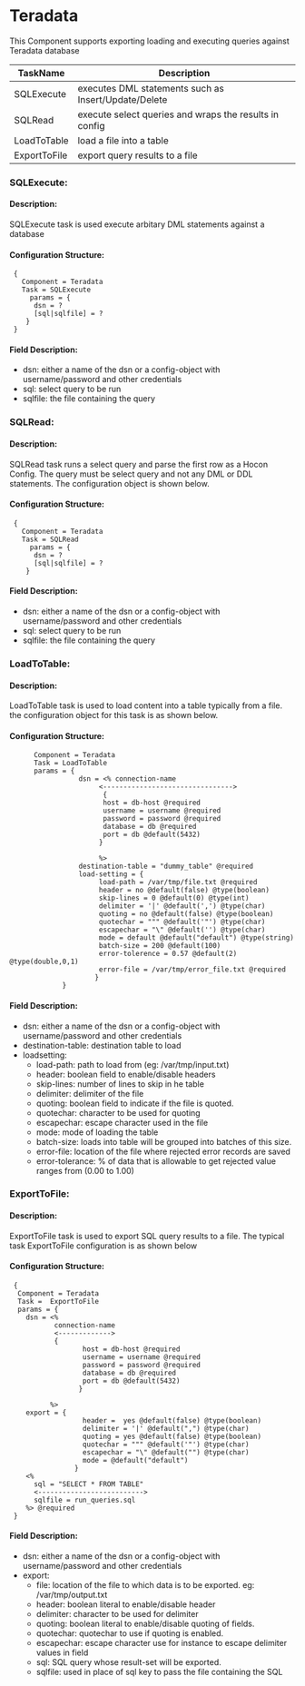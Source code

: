
 
Teradata
========

This Component supports exporting loading and executing queries against Teradata database

| TaskName        | Description                                               |
|-----------------|-----------------------------------------------------------|
| SQLExecute      | executes DML statements such as Insert/Update/Delete      |
| SQLRead         | execute select queries and wraps the results in config    |
| LoadToTable     | load a file into a table                                  |
| ExportToFile    | export query results to a file                            |


     

 
### SQLExecute:


#### Description:

 SQLExecute task is used execute arbitary DML statements against a database

#### Configuration Structure:


      
     {
       Component = Teradata
       Task = SQLExecute
         params = {
          dsn = ?
          [sql|sqlfile] = ?
        }
     }
          


#### Field Description:

 * dsn: either a name of the dsn or a config-object with username/password and other credentials
 * sql: select query to be run
 * sqlfile: the file containing the query

     




### SQLRead:


#### Description:

 
SQLRead task runs a select query and parse the first row as a Hocon Config.
The query must be select query and not any DML or DDL statements.
The configuration object is shown below.
    

#### Configuration Structure:


      
     {
       Component = Teradata
       Task = SQLRead
         params = {
          dsn = ?
          [sql|sqlfile] = ?
        }
       


#### Field Description:

 * dsn: either a name of the dsn or a config-object with username/password and other credentials
 * sql: select query to be run
 * sqlfile: the file containing the query

     




### LoadToTable:


#### Description:

 
LoadToTable task is used to load content into a table typically from a file.
the configuration object for this task is as shown below.
    

#### Configuration Structure:


      
          Component = Teradata
          Task = LoadToTable
          params = {
     	             dsn = <% connection-name
                          <-------------------------------->
                           {
                           host = db-host @required
                           username = username @required
                           password = password @required
                           database = db @required
                           port = db @default(5432)
                          }
                           
                          %>
     	             destination-table = "dummy_table" @required
     	             load-setting = {
                          load-path = /var/tmp/file.txt @required
                          header = no @default(false) @type(boolean)
                          skip-lines = 0 @default(0) @type(int)
                          delimiter = '|' @default(',') @type(char)
                          quoting = no @default(false) @type(boolean)
                          quotechar = """ @default('"') @type(char)
                          escapechar = "\" @default('') @type(char)
                          mode = default @default("default") @type(string)
                          batch-size = 200 @default(100)
                          error-tolerence = 0.57 @default(2) @type(double,0,1)
                          error-file = /var/tmp/error_file.txt @required
                         }
                 }
          


#### Field Description:

 * dsn: either a name of the dsn or a config-object with username/password and other credentials
 * destination-table: destination table to load
 * loadsetting:
    * load-path: path to load from (eg: /var/tmp/input.txt)
    * header: boolean field to enable/disable headers
    * skip-lines: number of lines to skip in he table
    * delimiter: delimiter of the file
    * quoting: boolean field to indicate if the file is quoted.
    * quotechar: character to be used for quoting
    * escapechar: escape character used in the file
    * mode: mode of loading the table
    * batch-size: loads into table will be grouped into batches of this size.
    * error-file: location of the file where rejected error records are saved
    * error-tolerance: % of data that is allowable to get rejected value ranges from (0.00 to 1.00)

     




### ExportToFile:


#### Description:

 
ExportToFile task is used to export SQL query results to a file.
The typical task ExportToFile configuration is as shown below
     

#### Configuration Structure:


      
     {
      Component = Teradata
      Task =  ExportToFile
      params = {
        dsn = <%
               connection-name
               <------------->
               {
                      host = db-host @required
                      username = username @required
                      password = password @required
                      database = db @required
                      port = db @default(5432)
                     }
                      
              %>
        export = {
                      header =  yes @default(false) @type(boolean)
                      delimiter = '|' @default(",") @type(char)
                      quoting = yes @default(false) @type(boolean)
                      quotechar = """ @default('"') @type(char)
                      escapechar = "\" @default("") @type(char)
                      mode = @default("default")
                    }
        <%
          sql = "SELECT * FROM TABLE"
          <-------------------------->
          sqlfile = run_queries.sql
        %> @required
     }
          


#### Field Description:

 * dsn: either a name of the dsn or a config-object with username/password and other credentials
 * export:
    * file: location of the file to which data is to be exported. eg: /var/tmp/output.txt
    * header: boolean literal to enable/disable header
    * delimiter: character to be used for delimiter
    * quoting: boolean literal to enable/disable quoting of fields.
    * quotechar: quotechar to use if quoting is enabled.
    * escapechar: escape character use for instance to escape delimiter values in field
    * sql: SQL query whose result-set will be exported.
    * sqlfile: used in place of sql key to pass the file containing the SQL

     

     